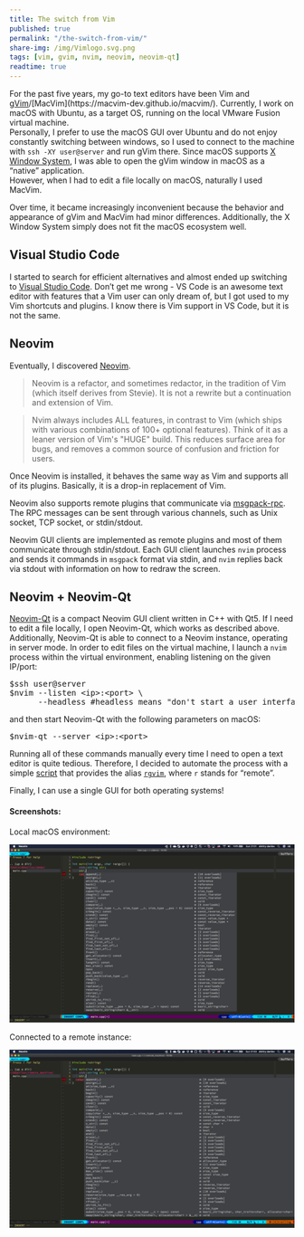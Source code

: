 ```yaml
---
title: The switch from Vim
published: true
permalink: "/the-switch-from-vim/"
share-img: /img/Vimlogo.svg.png
tags: [vim, gvim, nvim, neovim, neovim-qt]
readtime: true
---
```


For the past five years, my go-to text editors have been Vim and [gVim](https://en.wikipedia.org/wiki/Vim_(text_editor)#Interface)/[MacVim](https://macvim-dev.github.io/macvim/).
Currently, I work on macOS with Ubuntu, as a target OS, running on the local VMware Fusion virtual machine.
<br>Personally, I prefer to use the macOS GUI over Ubuntu and do not enjoy constantly switching between windows,
so I used to connect to the machine with `ssh -XY user@server` and run gVim there.
Since macOS supports [X Window System](https://www.xquartz.org/), I was able to open the gVim window in macOS as a “native” application.
<br>However, when I had to edit a file locally on macOS, naturally I used MacVim.

Over time, it became increasingly inconvenient because the behavior and appearance of gVim and MacVim had minor differences.
Additionally, the X Window System simply does not fit the macOS ecosystem well.


## Visual Studio Code ##
I started to search for efficient alternatives and almost ended up switching to [Visual Studio Code](https://code.visualstudio.com/).
Don’t get me wrong - VS Code is an awesome text editor with features that a Vim user can only dream of, but I got used to my Vim shortcuts and plugins. I know there is Vim support in VS Code, but it is not the same.


## Neovim ##
Eventually, I discovered [Neovim](https://neovim.io/).

> Neovim is a refactor, and sometimes redactor, in the tradition of Vim (which itself derives from Stevie). It is not a rewrite but a continuation and extension of Vim.

> Nvim always includes ALL features, in contrast to Vim (which ships with
various combinations of 100+ optional features). Think of it as a leaner
version of Vim's "HUGE" build. This reduces surface area for bugs, and
removes a common source of confusion and friction for users.


Once Neovim is installed, it behaves the same way as Vim and supports all of its plugins.
Basically, it is a drop-in replacement of Vim.

Neovim also supports remote plugins that communicate via [msgpack-rpc](https://msgpack.org/).
The RPC messages can be sent through various channels, such as Unix socket, TCP socket, or stdin/stdout.

Neovim GUI clients are implemented as remote plugins and most of them communicate through stdin/stdout.
Each GUI client launches `nvim` process and sends it commands in `msgpack` format via stdin, and `nvim`
replies back via stdout with information on how to redraw the screen.


## Neovim + Neovim-Qt ##
[Neovim-Qt](https://github.com/equalsraf/neovim-qt) is a compact Neovim GUI client written in C++ with Qt5.
If I need to edit a file locally, I open Neovim-Qt, which works as described above.
<br>Additionally, Neovim-Qt is able to connect to a Neovim instance, operating in server mode.
In order to edit files on the virtual machine, I launch a `nvim` process within the virtual environment, enabling listening on the given IP/port:
<pre>
$ssh user@server
$nvim --listen &lt;ip&gt;:&lt;port&gt; \
      --headless #headless means "don't start a user interface"
</pre>

and then start Neovim-Qt with the following parameters on macOS:
<pre>
$nvim-qt --server &lt;ip&gt;:&lt;port&gt;
</pre>


Running all of these commands manually every time I need to open a text editor is quite tedious.
Therefore, I decided to automate the process with a simple [script](https://github.com/f-squirrel/scripts/blob/master/utils/run_nvim_remotely.zsh) that provides the alias [`rgvim`](https://github.com/f-squirrel/scripts/blob/master/utils/run_nvim_remotely.zsh#L78), where `r` stands for “remote”.

Finally, I can use a single GUI for both operating systems!


#### Screenshots: ####

Local macOS environment:
<p align="center">
  <img src="/img/neovim-qt-local.png">
</p>


Connected to a remote instance:
<p align="center">
  <img src="/img/neovim-qt-remote.png">
</p>

